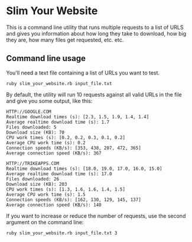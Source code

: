 # Slim Your Website

This is a command line utility that runs multiple requests to a list of URLS and gives you information about how long they take to download, how big they are, how many files get requested, etc. etc.

## Command line usage

You'll need a text file containing a list of URLs you want to test.

```
ruby slim_your_website.rb input_file.txt
```
By default, the utility will run 10 requests against all valid URLs in the file and give you some output, like this:

```
HTTP://GOOGLE.COM
Realtime download times (s): [2.3, 1.5, 1.9, 1.4, 1.4]
Average realtime download time (s): 1.7
Files downloaded: 5
Download size (KB): 70
CPU work times (s): [0.2, 0.2, 0.3, 0.1, 0.2]
Average CPU work time (s): 0.2
Connection speeds (KB/s): [353, 438, 207, 472, 365]
Average connection speed (KB/s): 367

HTTP://TRIKEAPPS.COM
Realtime download times (s): [18.0, 19.0, 17.0, 16.0, 15.0]
Average realtime download time (s): 17.0
Files downloaded: 26
Download size (KB): 203
CPU work times (s): [1.3, 1.6, 1.6, 1.4, 1.5]
Average CPU work time (s): 1.5
Connection speeds (KB/s): [162, 130, 129, 145, 137]
Average connection speed (KB/s): 140
```

If you want to increase or reduce the number of requests, use the second argument on the command line:

```
ruby slim_your_website.rb input_file.txt 3
```
